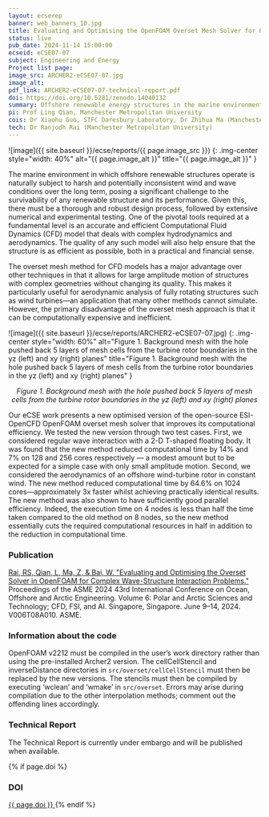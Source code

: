 ```yaml
---
layout: ecserep
banner: web_banners_10.jpg
title: Evaluating and Optimising the OpenFOAM Overset Mesh Solver for Offshore Renewable Applications
status: live
pub_date: 2024-11-14 15:00:00
ecseid: eCSE07-07
subject: Engineering and Energy
Project list page:
image_src: ARCHER2-eCSE07-07.jpg
image_alt: 
pdf_link: ARCHER2-eCSE07-07-technical-report.pdf
doi: https://doi.org/10.5281/zenodo.14040132
summary: Offshore renewable energy structures in the marine environment operate in harsh and inconsistent conditions. The design process for these structures must be robust, and involves extensive numerical and experimental testing. An accurate and efficient Computational Fluid Dynamics (CFD) model is needed in order to capture the complex hydrodynamics and aerodynamics. The overset method for CFD models is particularly well suited to the task, but it can be computationally expensive and inefficient. This eCSE project developed a new optimised version of the open-source ESI-OpenCFD OpenFOAM overset mesh solver. In both test cases used, the computational time was reduced, and in one of the cases the model ran three times faster than before. Additionally, the new method was shown to be more efficient, running faster even when using half the number of computational nodes as before.
pi: Prof Ling Qian, Manchester Metropolitan University
cois: Dr Xiaohu Guo, STFC Daresbury Laboratory, Dr Zhihua Ma (Manchester Metropolitan University), Dr Wei Bai (Manchester Metropolitan University)
tech: Dr Ranjodh Rai (Manchester Metropolitan University) 
---
```




![image]({{ site.baseurl }}/ecse/reports/{{ page.image_src }})
{: .img-center style="width: 40%" alt="{{ page.image_alt }}" title="{{ page.image_alt }}" }



The marine environment in which offshore renewable structures operate is naturally subject to harsh and potentially inconsistent wind and wave conditions over the long term, posing a significant challenge to the survivability of any renewable structure and its performance. Given this, there must be a thorough and robust design process, followed by extensive numerical and experimental testing. One of the pivotal tools required at a fundamental level is an accurate and efficient Computational Fluid Dynamics (CFD) model that deals with complex hydrodynamics and aerodynamics. The quality of any such model will also help ensure that the structure is as efficient as possible, both in a practical and financial sense.

The overset mesh method for CFD models has a major advantage over other techniques in that it allows for large amplitude motion of structures with complex geometries without changing its quality. This makes it particularly useful for aerodynamic analysis of fully rotating structures such as wind turbines—an application that many other methods cannot simulate. However, the primary disadvantage of the overset mesh approach is that it can be computationally expensive and inefficient.



![image]({{ site.baseurl }}/ecse/reports/ARCHER2-eCSE07-07.jpg)
{: .img-center style="width: 60%" alt="Figure 1. Background mesh with the hole pushed back 5 layers of mesh cells from the turbine rotor boundaries in the yz (left) and xy (right) planes" title="Figure 1. Background mesh with the hole pushed back 5 layers of mesh cells from the turbine rotor boundaries in the yz (left) and xy (right) planes" }


<p align="center"><i>Figure 1. Background mesh with the hole pushed back 5 layers of mesh cells from the turbine rotor boundaries in the yz (left) and xy (right) planes</i></p>
 
Our eCSE work presents a new optimised version of the open-source ESI-OpenCFD OpenFOAM overset mesh solver that improves its computational efficiency. We tested the new version through two test cases. First, we considered regular wave interaction with a 2-D T-shaped floating body. It was found that the new method reduced computational time by 14% and 7% on 128 and 256 cores respectively — a modest amount but to be expected for a simple case with only small amplitude motion. Second, we considered the aerodynamics of an offshore wind-turbine rotor in constant wind. The new method reduced computational time by 64.6% on 1024 cores—approximately 3x faster whilst achieving practically identical results. The new method was also shown to have sufficiently good parallel efficiency. Indeed, the execution time on 4 nodes is less than half the time taken compared to the old method on 8 nodes, so the new method essentially cuts the required computational resources in half in addition to the reduction in computational time.

### Publication 
[Rai, RS, Qian, L, Ma, Z, & Bai, W. "Evaluating and Optimising the Overset Solver in OpenFOAM for Complex Wave-Structure Interaction Problems."](https://doi.org/10.1115/OMAE2024-127472)  Proceedings of the ASME 2024 43rd International Conference on Ocean, Offshore and Arctic Engineering. Volume 6: Polar and Arctic Sciences and Technology; CFD, FSI, and AI. Singapore, Singapore. June 9–14, 2024. V006T08A010. ASME.  

 
### Information about the code
 
OpenFOAM v2212 must be compiled in the user’s work directory rather than using the pre-installed Archer2 version. The cellCellStencil and inverseDistance directories in `src/overset/cellCellStencil` must then be replaced by the new versions. The stencils must then be compiled by executing ‘wclean’ and ‘wmake’ in `src/overset`. Errors may arise during compilation due to the other interpolation methods; comment out the offending lines accordingly.



### Technical Report

The Technical Report is currently under embargo and will be published when available.

<!--
[Download as PDF]({{ site.baseurl }}/ecse/reports/{{ page.pdf_link }}) 
-->

{% if page.doi  %}
### DOI
  <a href="https://doi.org/{{ page.doi }}">
     {{ page.doi }}
  </a>
{% endif %}